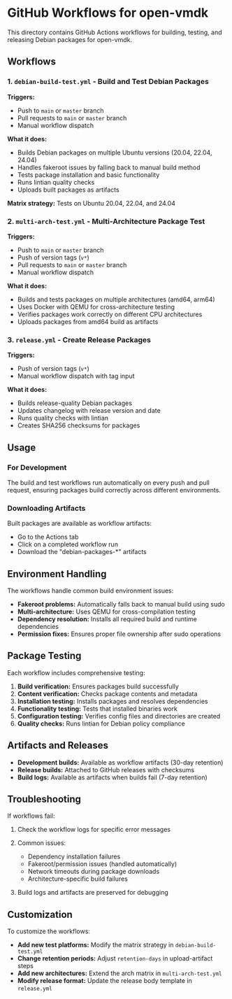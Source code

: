 # GitHub Workflows for open-vmdk

This directory contains GitHub Actions workflows for building, testing, and releasing Debian packages for open-vmdk.

## Workflows

### 1. `debian-build-test.yml` - Build and Test Debian Packages

**Triggers:**
- Push to `main` or `master` branch
- Pull requests to `main` or `master` branch  
- Manual workflow dispatch

**What it does:**
- Builds Debian packages on multiple Ubuntu versions (20.04, 22.04, 24.04)
- Handles fakeroot issues by falling back to manual build method
- Tests package installation and basic functionality
- Runs lintian quality checks
- Uploads built packages as artifacts

**Matrix strategy:** Tests on Ubuntu 20.04, 22.04, and 24.04

### 2. `multi-arch-test.yml` - Multi-Architecture Package Test

**Triggers:**
- Push to `main` or `master` branch
- Push of version tags (`v*`)
- Pull requests to `main` or `master` branch
- Manual workflow dispatch

**What it does:**
- Builds and tests packages on multiple architectures (amd64, arm64)
- Uses Docker with QEMU for cross-architecture testing
- Verifies packages work correctly on different CPU architectures
- Uploads packages from amd64 build as artifacts

### 3. `release.yml` - Create Release Packages

**Triggers:**
- Push of version tags (`v*`)
- Manual workflow dispatch with tag input

**What it does:**
- Builds release-quality Debian packages
- Updates changelog with release version and date
- Runs quality checks with lintian
- Creates SHA256 checksums for packages

## Usage

### For Development

The build and test workflows run automatically on every push and pull request, ensuring packages build correctly across different environments.

### Downloading Artifacts

Built packages are available as workflow artifacts:
- Go to the Actions tab
- Click on a completed workflow run
- Download the "debian-packages-*" artifacts

## Environment Handling

The workflows handle common build environment issues:

- **Fakeroot problems:** Automatically falls back to manual build using sudo
- **Multi-architecture:** Uses QEMU for cross-compilation testing
- **Dependency resolution:** Installs all required build and runtime dependencies
- **Permission fixes:** Ensures proper file ownership after sudo operations

## Package Testing

Each workflow includes comprehensive testing:

1. **Build verification:** Ensures packages build successfully
2. **Content verification:** Checks package contents and metadata
3. **Installation testing:** Installs packages and resolves dependencies
4. **Functionality testing:** Tests that installed binaries work
5. **Configuration testing:** Verifies config files and directories are created
6. **Quality checks:** Runs lintian for Debian policy compliance

## Artifacts and Releases

- **Development builds:** Available as workflow artifacts (30-day retention)
- **Release builds:** Attached to GitHub releases with checksums
- **Build logs:** Available as artifacts when builds fail (7-day retention)

## Troubleshooting

If workflows fail:

1. Check the workflow logs for specific error messages
2. Common issues:
   - Dependency installation failures
   - Fakeroot/permission issues (handled automatically)
   - Network timeouts during package downloads
   - Architecture-specific build failures

3. Build logs and artifacts are preserved for debugging

## Customization

To customize the workflows:

- **Add new test platforms:** Modify the matrix strategy in `debian-build-test.yml`
- **Change retention periods:** Adjust `retention-days` in upload-artifact steps
- **Add new architectures:** Extend the arch matrix in `multi-arch-test.yml`
- **Modify release format:** Update the release body template in `release.yml`



